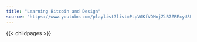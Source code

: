 ```yaml
---
title: "Learning Bitcoin and Design"
source: "https://www.youtube.com/playlist?list=PLpV0KfVOMojZiB7ZRExyU8ETFDmjq8BNw"
---
```


{{< childpages >}}
